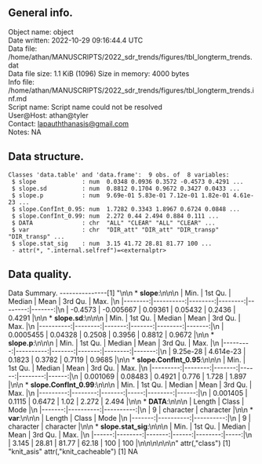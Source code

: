 <!-- This is a markdown file. -->


 General info.
---------------

Object name:    object      
Date written:   2022-10-29 09:16:44.4 UTC  
Data file:      /home/athan/MANUSCRIPTS/2022_sdr_trends/figures/tbl_longterm_trends.dat      
Data file size: 1.1 KiB (1096) 
Size in memory: 4000 bytes      
Info file:      /home/athan/MANUSCRIPTS/2022_sdr_trends/figures/tbl_longterm_trends.inf.md      
Script name:    Script name could not be resolved      
User@Host:      athan@tyler   
Contact:        <lapauththanasis@gmail.com>      
Notes:          NA      


 Data structure.
-----------------

```
Classes 'data.table' and 'data.frame':	9 obs. of  8 variables:
 $ slope             : num  0.0348 0.0936 0.3572 -0.4573 0.4291 ...
 $ slope.sd          : num  0.8812 0.1704 0.9672 0.3427 0.0433 ...
 $ slope.p           : num  9.69e-01 5.83e-01 7.12e-01 1.82e-01 4.61e-23 ...
 $ slope.ConfInt_0.95: num  1.7282 0.3343 1.8967 0.6724 0.0848 ...
 $ slope.ConfInt_0.99: num  2.272 0.44 2.494 0.884 0.111 ...
 $ DATA              : chr  "ALL" "CLEAR" "ALL" "CLEAR" ...
 $ var               : chr  "DIR_att" "DIR_att" "DIR_transp" "DIR_transp" ...
 $ slope.stat_sig    : num  3.15 41.72 28.81 81.77 100 ...
 - attr(*, ".internal.selfref")=<externalptr> 
```


 Data quality.
---------------
 Data Summary.
---------------[1] "\n\n  * **slope**:\n\n\n    |    Min. |   1st Qu. |  Median |    Mean | 3rd Qu. |   Max. |\n    |--------:|----------:|--------:|--------:|--------:|-------:|\n    | -0.4573 | -0.005667 | 0.09361 | 0.05432 |  0.2436 | 0.4291 |\n\n  * **slope.sd**:\n\n\n    |      Min. | 1st Qu. | Median |   Mean | 3rd Qu. |   Max. |\n    |----------:|--------:|-------:|-------:|--------:|-------:|\n    | 0.0005455 | 0.04328 | 0.2508 | 0.3956 |  0.8812 | 0.9672 |\n\n  * **slope.p**:\n\n\n    |     Min. |   1st Qu. | Median |   Mean | 3rd Qu. |   Max. |\n    |---------:|----------:|-------:|-------:|--------:|-------:|\n    | 9.25e-28 | 4.614e-23 | 0.1823 | 0.3782 |  0.7119 | 0.9685 |\n\n  * **slope.ConfInt_0.95**:\n\n\n    |     Min. | 1st Qu. | Median |  Mean | 3rd Qu. |  Max. |\n    |---------:|--------:|-------:|------:|--------:|------:|\n    | 0.001069 | 0.08483 | 0.4921 | 0.776 |   1.728 | 1.897 |\n\n  * **slope.ConfInt_0.99**:\n\n\n    |     Min. | 1st Qu. | Median | Mean | 3rd Qu. |  Max. |\n    |---------:|--------:|-------:|-----:|--------:|------:|\n    | 0.001405 |  0.1115 | 0.6472 | 1.02 |   2.272 | 2.494 |\n\n  * **DATA**:\n\n\n    | Length |     Class |      Mode |\n    |-------:|----------:|----------:|\n    |      9 | character | character |\n\n  * **var**:\n\n\n    | Length |     Class |      Mode |\n    |-------:|----------:|----------:|\n    |      9 | character | character |\n\n  * **slope.stat_sig**:\n\n\n    |  Min. | 1st Qu. | Median |  Mean | 3rd Qu. | Max. |\n    |------:|--------:|-------:|------:|--------:|-----:|\n    | 3.145 |   28.81 |  81.77 | 62.18 |     100 |  100 |\n\n\n<!-- end of list -->\n\n\n"
attr(,"class")
[1] "knit_asis"
attr(,"knit_cacheable")
[1] NA

